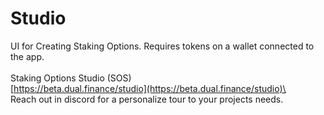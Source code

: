 # Studio

UI for Creating Staking Options. Requires tokens on a wallet connected to the app.\
\
Staking Options Studio (SOS)\
[https://beta.dual.finance/studio](https://beta.dual.finance/studio)\
\
Reach out in discord for a personalize tour to your projects needs.
